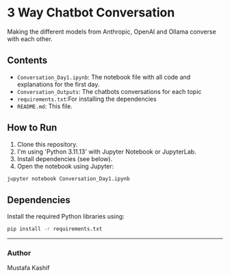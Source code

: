 
# 3 Way Chatbot Conversation    
Making the different models from Anthropic, OpenAI and Ollama converse with each other.

## Contents

- `Conversation_Day1.ipynb`: The notebook file with all code and explanations for the first day.
- `Conversation_Outputs`: The chatbots conversations for each topic
- `requirements.txt`:For installing the dependencies
- `README.md`: This file.

## How to Run

1. Clone this repository.
2. I'm using 'Python 3.11.13' with Jupyter Notebook or JupyterLab.
3. Install dependencies (see below).
4. Open the notebook using Jupyter:

```bash
jupyter notebook Conversation_Day1.ipynb
```

## Dependencies

Install the required Python libraries using:

```bash
pip install -r requirements.txt
```

---

### Author

Mustafa Kashif


